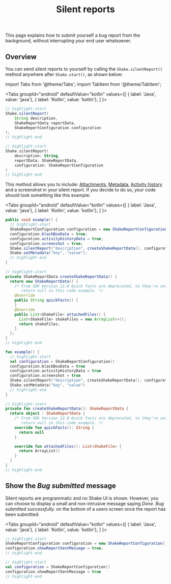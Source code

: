 ﻿---
id: silent-reports
title: Silent reports
---
This page explains how to submit yourself a bug report from the background, without interrupting your end user whatsoever.

## Overview
You can send silent reports to yourself by calling the `Shake.silentReport()` method anywhere after `Shake.start()`, as shown below:

import Tabs from '@theme/Tabs';
import TabItem from '@theme/TabItem';

<Tabs
  groupId="android"
  defaultValue="kotlin"
  values={[
    { label: 'Java', value: 'java'},
    { label: 'Kotlin', value: 'kotlin'},
  ]
}>

<TabItem value="java">

```java title="App.java"
// highlight-start
Shake.silentReport(
    String description,
    ShakeReportData reportData,
    ShakeReportConfiguration configuration
);
// highlight-end
```

</TabItem>

<TabItem value="kotlin">

```kotlin title="App.kt"
// highlight-start
Shake.silentReport(
    description: String,
    reportData: ShakeReportData,
    configuration: ShakeReportConfiguration
)
// highlight-end
```

</TabItem>
</Tabs>

This method allows you to include: [Attachments](android/attachments.md), [Metadata](android/metadata.md), [Activity history](android/activity.md) and a screenshot in your silent report.
If you decide to do so, your code should look something like this example:

<Tabs
  groupId="android"
  defaultValue="kotlin"
  values={[
    { label: 'Java', value: 'java'},
    { label: 'Kotlin', value: 'kotlin'},
  ]
}>

<TabItem value="java">

```java title="App.java"
public void example() {
  // highlight-start
  ShakeReportConfiguration configuration = new ShakeReportConfiguration();
  configuration.blackBoxData = true;
  configuration.activityHistoryData = true;
  configuration.screenshot = true;
  Shake.silentReport("description", createShakeReportData(), configuration);
  Shake.setMetadata("key", "value");
  // highlight-end
}
        
// highlight-start
private ShakeReportData createShakeReportData() {
  return new ShakeReportData() {
    /* From SDK Version 12.0 Quick facts are deprecated, so they're set to
       return null in this code example. */
    @Override
    public String quickFacts() {
    }
    @Override
    public List<ShakeFile> attachedFiles() {
      List<ShakeFile> shakeFiles = new ArrayList<>();
      return shakeFiles;
    }
  };
}
// highlight-end
```

</TabItem>

<TabItem value="kotlin">

```kotlin title="App.kt"
fun example() {
  // highlight-start
  val configuration = ShakeReportConfiguration()
  configuration.blackBoxData = true
  configuration.activityHistoryData = true
  configuration.screenshot = true
  Shake.silentReport("description", createShakeReportData(), configuration)
  Shake.setMetadata("key", "value")
  // highlight-end
}
        
// highlight-start
private fun createShakeReportData(): ShakeReportData {
  return object : ShakeReportData {
    /* From SDK Version 12.0 Quick facts are deprecated, so they're set to
       return null in this code example. */
    override fun quickFacts(): String {
      return null
    }

    override fun attachedFiles(): List<ShakeFile> {
      return ArrayList()
    }
  }
}
// highlight-end
```

</TabItem>
</Tabs>

## Show the *Bug submitted* message
Silent reports are programmatic and no Shake UI is shown.
However, you can choose to display a small and non-intrusive message saying
*Done. Bug submitted successfully.* on the bottom of a users screen once the report has been submitted:

<Tabs
  groupId="android"
  defaultValue="kotlin"
  values={[
    { label: 'Java', value: 'java'},
    { label: 'Kotlin', value: 'kotlin'},
  ]
}>

<TabItem value="java">

```java title="App.java"
// highlight-start
ShakeReportConfiguration configuration = new ShakeReportConfiguration();
configuration.showReportSentMessage = true;
// highlight-end
```

</TabItem>

<TabItem value="kotlin">

```kotlin title="App.kt"
// highlight-start
val configuration = ShakeReportConfiguration()
configuration.showReportSentMessage = true
// highlight-end
```

</TabItem>
</Tabs>
